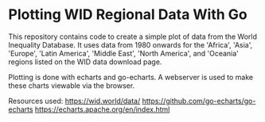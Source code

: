 # Plotting WID Regional Data With Go

This repository contains code to create a simple plot of data from the World Inequality Database. It uses data from 1980 onwards for the 'Africa', 'Asia', 'Europe', 'Latin America', 'Middle East', 'North America', and 'Oceania' regions listed on the WID data download page.

Plotting is done with echarts and go-echarts. A webserver is used to make these charts viewable via the browser.

Resources used:
https://wid.world/data/
https://github.com/go-echarts/go-echarts
https://echarts.apache.org/en/index.html
